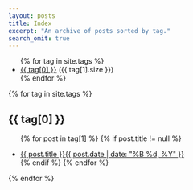 ```yaml
---
layout: posts
title: Index
excerpt: "An archive of posts sorted by tag."
search_omit: true
---
```


<ul class="tag-box inline">
  {% for tag in site.tags %}
    <li><a href="#{{ tag[0] }}">{{ tag[0] }}</a> <span> ({{ tag[1].size }})</span></li>
  {% endfor %}
</ul>


{% for tag in site.tags %}
  <h2 id="{{ tag[0] }}">{{ tag[0] }}</h2>
  <ul class="post-list">
  
  {% for post in tag[1] %}
    {% if post.title != null %}
      <li><a href="{{ site.url }}{{ post.url }}">{{ post.title }}<span class="entry-date"><time datetime="{{ post.date | date_to_xmlschema }}">{{ post.date | date: "%B %d, %Y" }}</time></span></a></li>
    {% endif %}
  {% endfor %}
  </ul>
{% endfor %}


